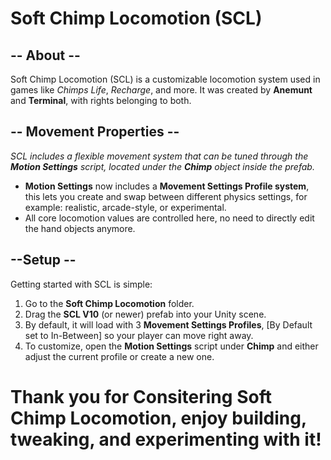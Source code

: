 # Soft Chimp Locomotion (SCL)

## -- About --

Soft Chimp Locomotion (SCL) is a customizable locomotion system used in games like *Chimps Life*, *Recharge*, and more.
It was created by **Anemunt** and **Terminal**, with rights belonging to both.

## -- Movement Properties --

*SCL includes a flexible movement system that can be tuned through the **Motion Settings** script, located under the **Chimp** object inside the prefab.*

* **Motion Settings** now includes a **Movement Settings Profile system**,
  this lets you create and swap between different physics settings, for example: realistic, arcade-style, or experimental.
* All core locomotion values are controlled here, no need to directly edit the hand objects anymore.

## --Setup --

Getting started with SCL is simple:

1. Go to the **Soft Chimp Locomotion** folder.
2. Drag the **SCL V10** (or newer) prefab into your Unity scene.
3. By default, it will load with 3 **Movement Settings Profiles**, [By Default set to In-Between] so your player can move right away.
4. To customize, open the **Motion Settings** script under **Chimp** and either adjust the current profile or create a new one.

# Thank you for Consitering Soft Chimp Locomotion, enjoy building, tweaking, and experimenting with it!
